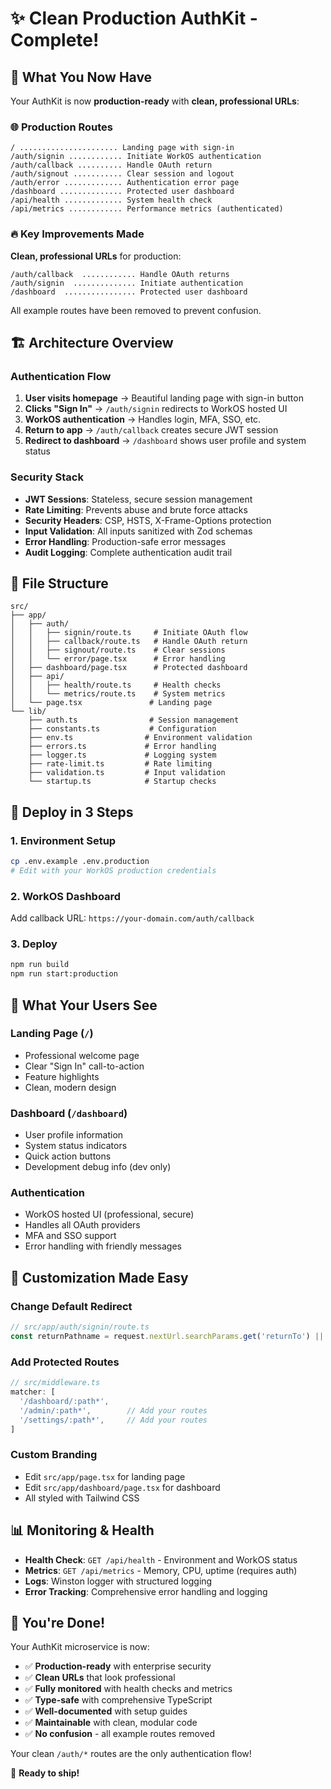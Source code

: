# ✨ Clean Production AuthKit - Complete!

## 🎯 What You Now Have

Your AuthKit is now **production-ready** with **clean, professional URLs**:

### 🌐 Production Routes
```
/ ...................... Landing page with sign-in
/auth/signin ............ Initiate WorkOS authentication  
/auth/callback .......... Handle OAuth return
/auth/signout ........... Clear session and logout
/auth/error ............. Authentication error page
/dashboard .............. Protected user dashboard
/api/health ............. System health check
/api/metrics ............ Performance metrics (authenticated)
```

### 🔥 Key Improvements Made

**Clean, professional URLs** for production:
```
/auth/callback  ............ Handle OAuth returns
/auth/signin  .............. Initiate authentication
/dashboard  ................ Protected user dashboard
```

All example routes have been removed to prevent confusion.

## 🏗️ Architecture Overview

### Authentication Flow
1. **User visits homepage** → Beautiful landing page with sign-in button
2. **Clicks "Sign In"** → `/auth/signin` redirects to WorkOS hosted UI
3. **WorkOS authentication** → Handles login, MFA, SSO, etc.
4. **Return to app** → `/auth/callback` creates secure JWT session
5. **Redirect to dashboard** → `/dashboard` shows user profile and system status

### Security Stack
- **JWT Sessions**: Stateless, secure session management
- **Rate Limiting**: Prevents abuse and brute force attacks
- **Security Headers**: CSP, HSTS, X-Frame-Options protection
- **Input Validation**: All inputs sanitized with Zod schemas
- **Error Handling**: Production-safe error messages
- **Audit Logging**: Complete authentication audit trail

## 📁 File Structure

```
src/
├── app/
│   ├── auth/
│   │   ├── signin/route.ts     # Initiate OAuth flow
│   │   ├── callback/route.ts   # Handle OAuth return
│   │   ├── signout/route.ts    # Clear sessions
│   │   └── error/page.tsx      # Error handling
│   ├── dashboard/page.tsx      # Protected dashboard
│   ├── api/
│   │   ├── health/route.ts     # Health checks
│   │   └── metrics/route.ts    # System metrics
│   └── page.tsx               # Landing page
└── lib/
    ├── auth.ts                # Session management
    ├── constants.ts           # Configuration
    ├── env.ts                # Environment validation
    ├── errors.ts             # Error handling
    ├── logger.ts             # Logging system
    ├── rate-limit.ts         # Rate limiting
    ├── validation.ts         # Input validation
    └── startup.ts            # Startup checks
```

## 🚀 Deploy in 3 Steps

### 1. Environment Setup
```bash
cp .env.example .env.production
# Edit with your WorkOS production credentials
```

### 2. WorkOS Dashboard
Add callback URL: `https://your-domain.com/auth/callback`

### 3. Deploy
```bash
npm run build
npm run start:production
```

## 🎨 What Your Users See

### Landing Page (`/`)
- Professional welcome page
- Clear "Sign In" call-to-action
- Feature highlights
- Clean, modern design

### Dashboard (`/dashboard`)
- User profile information
- System status indicators
- Quick action buttons
- Development debug info (dev only)

### Authentication
- WorkOS hosted UI (professional, secure)
- Handles all OAuth providers
- MFA and SSO support
- Error handling with friendly messages

## 🔧 Customization Made Easy

### Change Default Redirect
```typescript
// src/app/auth/signin/route.ts
const returnPathname = request.nextUrl.searchParams.get('returnTo') || '/your-page';
```

### Add Protected Routes
```typescript
// src/middleware.ts
matcher: [
  '/dashboard/:path*',
  '/admin/:path*',        // Add your routes
  '/settings/:path*',     // Add your routes
]
```

### Custom Branding
- Edit `src/app/page.tsx` for landing page
- Edit `src/app/dashboard/page.tsx` for dashboard
- All styled with Tailwind CSS

## 📊 Monitoring & Health

- **Health Check**: `GET /api/health` - Environment and WorkOS status
- **Metrics**: `GET /api/metrics` - Memory, CPU, uptime (requires auth)
- **Logs**: Winston logger with structured logging
- **Error Tracking**: Comprehensive error handling and logging

## 🎉 You're Done!

Your AuthKit microservice is now:
- ✅ **Production-ready** with enterprise security
- ✅ **Clean URLs** that look professional  
- ✅ **Fully monitored** with health checks and metrics
- ✅ **Type-safe** with comprehensive TypeScript
- ✅ **Well-documented** with setup guides
- ✅ **Maintainable** with clean, modular code
- ✅ **No confusion** - all example routes removed

Your clean `/auth/*` routes are the only authentication flow!

🚀 **Ready to ship!**